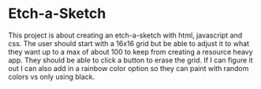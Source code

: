 # Etch-a-Sketch

This project is about creating an etch-a-sketch with html, javascript and css. The user should start with a 16x16 grid but be able to adjust it to what they want up to a max of about 100 to keep from creating a resource heavy app. They should be able to click a button to erase the grid. If I can figure it out I can also add in a rainbow color option so they can paint with random colors vs only using black. 
